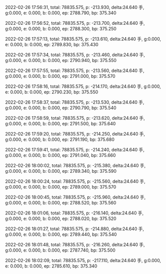 2022-02-26 17:56:31, total: 78835.575, p: -213.930, delta:24.640 手, g:0.000, e: 0.000, b: 0.000, ep: 2788.790, bp: 375.340

2022-02-26 17:56:52, total: 78835.575, p: -213.700, delta:24.640 手, g:0.000, e: 0.000, b: 0.000, ep: 2788.300, bp: 375.250

2022-02-26 17:57:13, total: 78835.575, p: -213.610, delta:24.640 手, g:0.000, e: 0.000, b: 0.000, ep: 2789.830, bp: 375.430

2022-02-26 17:57:34, total: 78835.575, p: -213.460, delta:24.640 手, g:0.000, e: 0.000, b: 0.000, ep: 2790.940, bp: 375.550

2022-02-26 17:57:55, total: 78835.575, p: -213.560, delta:24.640 手, g:0.000, e: 0.000, b: 0.000, ep: 2791.000, bp: 375.570

2022-02-26 17:58:16, total: 78835.575, p: -214.170, delta:24.640 手, g:0.000, e: 0.000, b: 0.000, ep: 2790.230, bp: 375.550

2022-02-26 17:58:37, total: 78835.575, p: -213.530, delta:24.640 手, g:0.000, e: 0.000, b: 0.000, ep: 2790.790, bp: 375.540

2022-02-26 17:58:59, total: 78835.575, p: -213.620, delta:24.640 手, g:0.000, e: 0.000, b: 0.000, ep: 2791.500, bp: 375.640

2022-02-26 17:59:20, total: 78835.575, p: -214.250, delta:24.640 手, g:0.000, e: 0.000, b: 0.000, ep: 2791.190, bp: 375.680

2022-02-26 17:59:41, total: 78835.575, p: -214.240, delta:24.640 手, g:0.000, e: 0.000, b: 0.000, ep: 2791.040, bp: 375.660

2022-02-26 18:00:02, total: 78835.575, p: -215.380, delta:24.640 手, g:0.000, e: 0.000, b: 0.000, ep: 2789.340, bp: 375.590

2022-02-26 18:00:24, total: 78835.575, p: -215.560, delta:24.640 手, g:0.000, e: 0.000, b: 0.000, ep: 2789.000, bp: 375.570

2022-02-26 18:00:45, total: 78835.575, p: -215.960, delta:24.640 手, g:0.000, e: 0.000, b: 0.000, ep: 2788.520, bp: 375.560

2022-02-26 18:01:06, total: 78835.575, p: -216.140, delta:24.640 手, g:0.000, e: 0.000, b: 0.000, ep: 2788.020, bp: 375.520

2022-02-26 18:01:27, total: 78835.575, p: -214.880, delta:24.640 手, g:0.000, e: 0.000, b: 0.000, ep: 2789.440, bp: 375.540

2022-02-26 18:01:48, total: 78835.575, p: -216.260, delta:24.640 手, g:0.000, e: 0.000, b: 0.000, ep: 2787.740, bp: 375.500

2022-02-26 18:02:09, total: 78835.575, p: -217.110, delta:24.640 手, g:0.000, e: 0.000, b: 0.000, ep: 2785.610, bp: 375.340